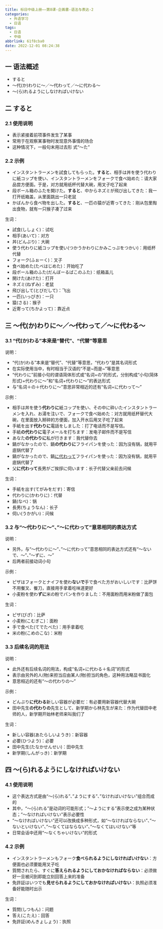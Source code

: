```yaml
---
title: 标日中级上册——第8课-企画書-语法与表达-2
categories:
  - 外语学习
  - 日语
tags:
  - 日语
  - 中级
abbrlink: 61f8cba0
date: 2022-12-01 08:24:38
---
```

## 一 语法概述

* すると
* ～代(か)わりに～／～代わって／～に代わる～
* ～(ら)れるようにしなければいけない

<!--more-->

## 二  すると

### 2.1 使用说明

* 表示紧接着前项事件发生了某事
* 常用于在观察某事物时发现意外事情的场合
* 这种情况下，一般句末用过去形  式“～た”

### 2.2 示例

* インスタントラーメンを試食してもらった。**すると**、相手は丼を使う代わりに紙コップを使い、インスタントラーメンをフォークで食べ始めた：请大家品尝方便面。于是，对方就用纸杯代替大碗，用叉子吃了起来
* 段ボール箱のふたを開けた。**すると**、中からネズミが飛び出してきた：我一打开纸箱盖，从里面跳出一只老鼠
* かばんから食べ物を出した。**すると**、一匹の猿が近寄ってきた：刚从包里掏出食物，就有一只猴子凑了过来

生词：

* 試食(ししょく)：试吃
* 相手(あいて)：对方
* 丼(どんぶり)：大碗
* 使う代わりに紙コップを使い(つかうかわりにかみこっぷをつかい)：用纸杯代替
* フォーク(ふぉーく)：叉子
* 食べ始めた(たべはじめた)：开始吃了
* 段ボール箱のふた(だんぼーるばこのふた)：纸箱盖儿
* 開けた(あけた)：打开
* ネズミ(ねずみ)：老鼠
* 飛び出して(とびだして)：飞出
* 一匹(いっぴき)：一只
* 猿(さる)：猴子
* 近寄って(ちかよって)：靠近点

## 三 ～代(か)わりに～／～代わって／～に代わる～

### 3.1 “代(か)わる”本来是“替代”、“代替”等意思

说明：

* “代(か)わる”本来是“替代”、“代替”等意思，“代わり”是其名词形式
* 在实际使用当中，有时相当于汉语的“不是~而是~”等意思
* “代わりに”前接小句的谓语简体形式或“名词+の”的形式，分别构成“小句(简体形式)+代わりに～”和“名词+代わりに～”的表达形式
* 与“名词＋の＋代わりに～”意思非常相近的还有“名词+に代わって～”

示例：

* 相手は丼を使う**代わりに**紙コップを使い、その中に砕いたインスタントラーメンを入れ、お湯を注いで、フォークで食べ始めた：对方就用纸杯替代大碗，在里面放入掰碎的方便面，加入开水后用叉子吃了起来
* 手紙を出す**代わりに**電話をしました：打了电话而不是写信。
* 手紙**の代わりに**電子メールを打ちます：发电子邮件而不是写信
* あなた**の代わりに**私が行きます：我代替你去
* 鍋がなかったので、鍋**の代わりに**フライパンを使った：因为没有锅，就用平底锅代替了
* 鍋がなかったので、鍋<u>に代わって</u>フライパンを使った：因为没有锅，就用平底锅代替了
* 父**に代わって**長男がご挨拶に伺います：长子代替父亲前去问候

生词：

* 手紙を出す(てがみをだす)：寄信
* 代わりに(かわりに)：代替
* 鍋(なべ)：锅
* 長男(ちょうなん)：长子
* 伺い(うかがい)：问候

### 3.2 与“～代わりに～”、”～に代わって”意思相同的表达方式

说明：

* 另外，与“～代わりに～”、”～に代わって”意思相同的表达方式还有“～ないで、～”、”～ずに、～”
* 后两者前接动词小句

示例：

* ピザはフォークとナイフを使わ**ないで**手で食べた方がおいしいです：比萨饼不用餐叉、餐刀，直接用手拿着吃味道更好
* 小麦粉を使わ**ずに**米の粉でパンを作りました：不用面粉而用米粉做了面包

生词：

* ピザ(ぴざ)：比萨
* 小麦粉(こむぎこ)：面粉
* 手で食べた(てでたべた)：用手拿着吃
* 米の粉(こめのこな)：米粉

### 3.3 后续名词的用法

说明：

* 此外还有后续名词的用法，构成“名词+に代わる＋名词”的形式
* 表示由另外的人(物)来担当应由某人(物)担当的角色，这种用法略显书面化
* 意思相近的还有“～の代わりの～”

示例：

* どんぶり**に代わる**新しい容器が必要だ：有必要用新容器代替大碗
* 田中先生**の代わりの**先生として、新学期から林先生が来た：作为代替田中老师的人，新学期开始林老师来叫我们了

生词：

* 新しい容器(あたらしいようき)：新容器
* 必要(ひつよう)：必要
* 田中先生(たなかせんせい)：田中先生
* 新学期(しんがっき)：新学期

## 四 ～(ら)れるようにしなければいけない

### 4.1 使用说明

* 这个表达方式是由“～(ら)れる”、”ようにする”、”なければいけない”组合而成的
* 其中，“～(ら)れる”是动词的可能形式；”～ようにする”表示使之成为某种状态；”～なければいけない”表示必要性
* ”～なければいけない”还可以改换成多种形式，如“～なければならない”、”～ないといけない”、”～なくてはならない”、”～なくてはいけない”等
* 日常会话中还用“～なくちゃいけない”的形式

### 4.2 示例

* インスタントラーメンもフォーク**食べられるようにしなければいけない**：方便面也必须要能用叉子吃
* 質問されたら、すぐに**答えられるようにしておかなければならない**：必须做好一旦被问到即能立刻回答上来的准备
* 免許証はいつでも**見せられるようにしておかなければいけない**：执照必须准备好能随时出示

生词：

* 質問(しつもん)：问题
* 答え(こたえ)：回答
* 免許証(めんきょしょう)：执照
